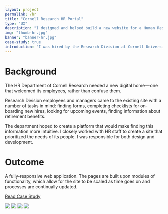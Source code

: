 ```yaml
---
layout: project
permalink: /hr
title: "Cornell Research HR Portal"
type: "UX"
description: "I designed and helped build a new website for a Human Resources division at Cornell University."
img: "thumb-hr.jpg"
banner: "banner-hr.jpg"
case-study: true
introduction: "I was hired by the Research Division at Cornell University to create a web-based HR portal for its employees."
---
```


# Background

The HR Department of Cornell Research needed a new digital home — one that welcomed its employees, rather than confuse them.

Research Division employees and managers came to the existing site with a number of tasks in mind: finding forms, completing checklists for on-boarding new hires, looking for upcoming events, finding information about retirement benefits.

The department hoped to create a platform that would make finding this information more intuitive. I closely worked with HR staff to create a site that prioritized the needs of its people. I was responsible for both design and development.


# Outcome

A fully-responsive web application. The pages are built upon modules of functionality, which allow for the site to be scaled as time goes on and processes are continually updated.

<a class="button" href="https://medium.com/@kevinyma/designing-an-hr-portal-ce7ac9b5463a">Read Case Study</a>

![]({{site.baseurl}}/assets/img/hr/process.jpg)
![]({{site.baseurl}}/assets/img/hr/wireframe.png)
![]({{site.baseurl}}/assets/img/hr/wireframe2.png)
![]({{site.baseurl}}/assets/img/hr/pages.png)
